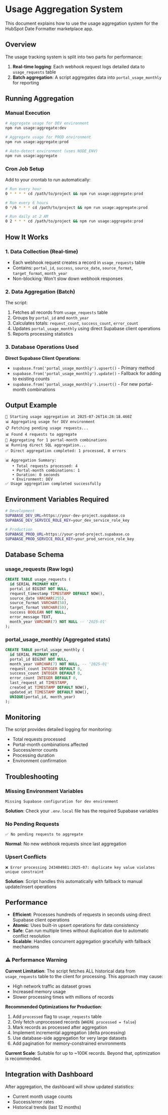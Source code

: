 # Usage Aggregation System

This document explains how to use the usage aggregation system for the HubSpot Date Formatter marketplace app.

## Overview

The usage tracking system is split into two parts for performance:
1. **Real-time logging**: Each webhook request logs detailed data to `usage_requests` table
2. **Batch aggregation**: A script aggregates data into `portal_usage_monthly` for reporting

## Running Aggregation

### Manual Execution

```bash
# Aggregate usage for DEV environment
npm run usage:aggregate:dev

# Aggregate usage for PROD environment  
npm run usage:aggregate:prod

# Auto-detect environment (uses NODE_ENV)
npm run usage:aggregate
```

### Cron Job Setup

Add to your crontab to run automatically:

```bash
# Run every hour
0 * * * * cd /path/to/project && npm run usage:aggregate:prod

# Run every 6 hours
0 */6 * * * cd /path/to/project && npm run usage:aggregate:prod

# Run daily at 2 AM
0 2 * * * cd /path/to/project && npm run usage:aggregate:prod
```

## How It Works

### 1. Data Collection (Real-time)
- Each webhook request creates a record in `usage_requests` table
- Contains: `portal_id`, `success`, `source_date`, `source_format`, `target_format`, `month_year`
- Non-blocking: Won't slow down webhook responses

### 2. Data Aggregation (Batch)
The script:
1. Fetches all records from `usage_requests` table
2. Groups by `portal_id` and `month_year`
3. Calculates totals: `request_count`, `success_count`, `error_count`
4. Updates `portal_usage_monthly` using direct Supabase client operations
5. Reports processing statistics

### 3. Database Operations Used

**Direct Supabase Client Operations**:
- `supabase.from('portal_usage_monthly').upsert()` - Primary method
- `supabase.from('portal_usage_monthly').update()` - Fallback for adding to existing counts
- `supabase.from('portal_usage_monthly').insert()` - For new portal-month combinations

## Output Example

```
🔄 Starting usage aggregation at 2025-07-26T14:28:18.460Z
📊 Aggregating usage for DEV environment
📋 Fetching pending usage requests...
📊 Found 4 requests to aggregate
🎯 Aggregating for 1 portal-month combinations
📊 Running direct SQL aggregation...
✅ Direct aggregation completed: 1 processed, 0 errors

📊 Aggregation Summary:
   • Total requests processed: 4
   • Portal-month combinations: 1
   • Duration: 0 seconds
   • Environment: DEV
✅ Usage aggregation completed successfully
```

## Environment Variables Required

```bash
# Development
SUPABASE_DEV_URL=https://your-dev-project.supabase.co
SUPABASE_DEV_SERVICE_ROLE_KEY=your_dev_service_role_key

# Production
SUPABASE_PROD_URL=https://your-prod-project.supabase.co
SUPABASE_PROD_SERVICE_ROLE_KEY=your_prod_service_role_key
```

## Database Schema

### usage_requests (Raw logs)
```sql
CREATE TABLE usage_requests (
  id SERIAL PRIMARY KEY,
  portal_id BIGINT NOT NULL,
  request_timestamp TIMESTAMP DEFAULT NOW(),
  source_date VARCHAR(255),
  source_format VARCHAR(50),
  target_format VARCHAR(50),
  success BOOLEAN NOT NULL,
  error_message TEXT,
  month_year VARCHAR(7) NOT NULL -- '2025-01'
);
```

### portal_usage_monthly (Aggregated stats)
```sql
CREATE TABLE portal_usage_monthly (
  id SERIAL PRIMARY KEY,
  portal_id BIGINT NOT NULL,
  month_year VARCHAR(7) NOT NULL, -- '2025-01'
  request_count INTEGER DEFAULT 0,
  success_count INTEGER DEFAULT 0,
  error_count INTEGER DEFAULT 0,
  last_request_at TIMESTAMP,
  created_at TIMESTAMP DEFAULT NOW(),
  updated_at TIMESTAMP DEFAULT NOW(),
  UNIQUE(portal_id, month_year)
);
```

## Monitoring

The script provides detailed logging for monitoring:
- Total requests processed
- Portal-month combinations affected
- Success/error counts
- Processing duration
- Environment confirmation

## Troubleshooting

### Missing Environment Variables
```
Missing Supabase configuration for dev environment
```
**Solution**: Check your `.env.local` file has the required Supabase variables

### No Pending Requests
```
✅ No pending requests to aggregate
```
**Normal**: No new webhook requests since last aggregation

### Upsert Conflicts
```
❌ Error processing 243404981:2025-07: duplicate key value violates unique constraint
```
**Solution**: Script handles this automatically with fallback to manual update/insert operations

## Performance

- **Efficient**: Processes hundreds of requests in seconds using direct Supabase client operations
- **Atomic**: Uses built-in upsert operations for data consistency
- **Safe**: Can run multiple times without duplication due to automatic conflict resolution
- **Scalable**: Handles concurrent aggregation gracefully with fallback mechanisms

### ⚠️ Performance Warning

**Current Limitation**: The script fetches ALL historical data from `usage_requests` table to the client for processing. This approach may cause:
- High network traffic as dataset grows
- Increased memory usage 
- Slower processing times with millions of records

**Recommended Optimizations for Production**:
1. Add `processed` flag to `usage_requests` table
2. Only fetch unprocessed records (`WHERE processed = false`)
3. Mark records as processed after aggregation
4. Implement incremental aggregation (delta processing)
5. Use database-side aggregation for very large datasets
6. Add pagination for memory-constrained environments

**Current Scale**: Suitable for up to ~100K records. Beyond that, optimization is recommended.

## Integration with Dashboard

After aggregation, the dashboard will show updated statistics:
- Current month usage counts
- Success/error rates
- Historical trends (last 12 months)
